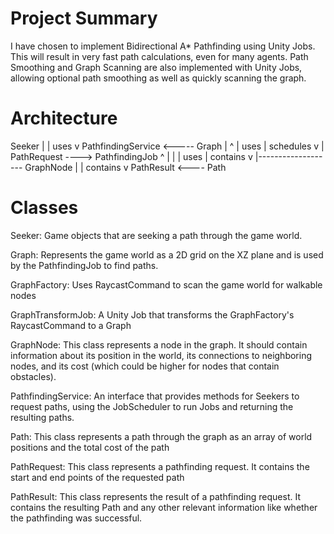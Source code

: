 # Project Summary
I have chosen to implement Bidirectional A* Pathfinding using Unity Jobs. This will result in very fast path calculations, even for many agents. Path Smoothing and Graph Scanning are also implemented with Unity Jobs, allowing optional path smoothing as well as quickly scanning the graph.


# Architecture
Seeker
  |
  | uses
  v
PathfindingService <----- Graph
  |                        ^
  | uses                   | schedules
  v                        |
PathRequest ----> PathfindingJob
  ^                        |
  |                        | uses
  | contains               v
  |------------------- GraphNode
  |
  | contains
  v
PathResult <---- Path


# Classes
Seeker: Game objects that are seeking a path through the game world.

Graph: Represents the game world as a 2D grid on the XZ plane and is used by the PathfindingJob to find paths.

GraphFactory: Uses RaycastCommand to scan the game world for walkable nodes

GraphTransformJob: A Unity Job that transforms the GraphFactory's RaycastCommand to a Graph

GraphNode: This class represents a node in the graph. It should contain information about its position in the world, its connections to neighboring nodes, and its cost (which could be higher for nodes that contain obstacles).

PathfindingService: An interface that provides methods for Seekers to request paths, using the JobScheduler to run Jobs and returning the resulting paths.

Path: This class represents a path through the graph as an array of world positions and the total cost of the path

PathRequest: This class represents a pathfinding request. It contains the start and end points of the requested path

PathResult: This class represents the result of a pathfinding request. It contains the resulting Path and any other relevant information like whether the pathfinding was successful.

